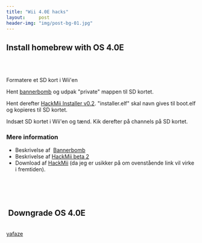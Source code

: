 ```yaml
---
title: "Wii 4.0E hacks"
layout:     post
header-img: "img/post-bg-01.jpg"
---
```

<h2>Install homebrew with OS 4.0E</h2><br />
&nbsp;</p>
<p>Formatere et SD kort i Wii'en</p>
<p>Hent <a href="http://bannerbomb.qoid.us/aads/aad1f_v108.zip" target="_blank">bannerbomb</a> og udpak "private" mappen til SD kortet.</p>
<p>Hent derefter <a href="http://bootmii.org/get.php?file=hackmii_installer_beta2.zip&amp;key=d2d6060c946351016e8685b3179177d012605d35" target="_blank">HackMii Installer v0.2</a>. "installer.elf" skal navn gives til boot.elf og kopieres til SD kortet.</p>
<p>Inds&aelig;t SD kortet i Wii'en og t&aelig;nd. Kik derefter p&aring; channels p&aring; SD kortet.</p>
<h3>Mere information</h3></p>
<ul>
<li>Beskrivelse af&nbsp; <a href="http://bannerbomb.qoid.us/" target="_blank">Bannerbomb</a></li>
<li>Beskrivelse af <a href="http://hackmii.com/2009/05/bootmii_beta_2/" target="_blank">HackMii beta 2</a></li>
<li>Download af <a href="http://bootmii.org/download/" target="_blank">HackMii</a> (da jeg er usikker p&aring; om ovenst&aring;ende link vil virke i fremtiden).</li><br />
</ul><br />
&nbsp;</p>
<h2>&nbsp;Downgrade OS 4.0E</h2><br />
<a href="http://www.yafaze.com/forums/viewtopic.php?f=46&amp;t=1178&amp;start=0&amp;st=0&amp;sk=t&amp;sd=a" target="_blank">yafaze</a></p>
